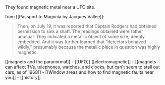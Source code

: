 They found magnetic metal near a UFO site.

from [[Passport to Magonia by Jacques Vallee]]:
> Then, on July 19, it was reported that Captain Rodgers had obtained permission to sink a shaft. The readings obtained were rather unusual. They indicated a metallic object of some size, deeply embedded. And it was further learned that "detectors behaved wildly," presumably because the metallic piece in question was highly magnetic.

[[magnets and the paranormal]] - [[UFO]] [[electromagnetic]] - [[magnets can affect TVs, telephones, watches, and clocks, but can't seem to stall out cars, as of 1968]] - [[Window areas and how to find magnetic faults near you]] - [[history]]